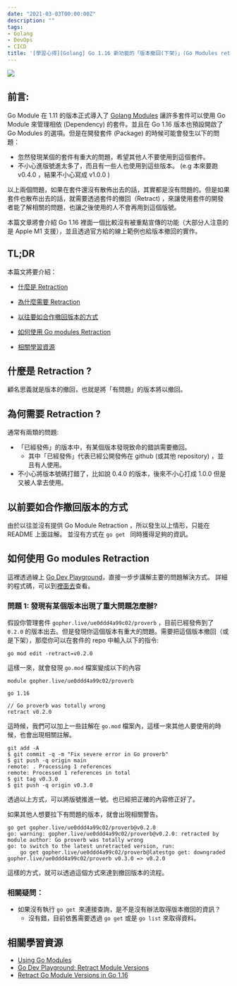 ```yaml
---
date: "2021-03-03T00:00:00Z"
description: ""
tags:
- Golang
- DevOps
- CICD
title: '[學習心得][Golang] Go 1.16 新功能的「版本撤回(下架)」(Go Modules retraction)'
---
```




![](https://i.ytimg.com/vi/23JqUVHV7_Q/maxresdefault.jpg)

## 前言:

Go Module 在 1.11 的版本正式導入了 [Golang Modules](https://blog.golang.org/using-go-modules) 讓許多套件可以使用 Go Module 來管理相依 (Dependency) 的套件。並且在 Go 1.16 版本也預設開啟了 Go Modules 的選項。但是在開發套件 (Package) 的時候可能會發生以下的問題：

- 忽然發現某個的套件有重大的問題，希望其他人不要使用到這個套件。
- 不小心進版號進太多了，而且有一些人也使用到這些版本。 (e.g 本來要跑 v0.4.0 ，結果不小心寫成 v1.0.0 )

以上兩個問題，如果在套件還沒有散佈出去的話，其實都是沒有問題的。但是如果套件也散布出去的話，就需要透過套件的撤回（Retract) ，來讓使用套件的開發者能了解相關的問題，也讓之後使用的人不會再用到這個版號。

本篇文章將會介紹 Go 1.16 裡面一個比較沒有被重點宣傳的功能（大部分人注意的是 Apple M1 支援），並且透過官方給的線上範例也給版本撤回的實作。

## TL;DR 

本篇文將要介紹：

- <a href="#what-is-retraction">什麼是 Retraction</a>

- <a href="#why-retraction">為什麼需要 Retraction</a>

- <a href="#old-way-retraction">以往要如合作撤回版本的方式</a>

- <a href="#howto-retraction">如何使用 Go modules Retraction </a>

- <a href="#retraction-reference">相關學習資源</a>




## 什麼是 Retraction ?

<a id="what-is-retraction"></a>

顧名思義就是版本的撤回，也就是將「有問題」的版本將以撤回。



## 為何需要 Retraction ?

<a id="why-retraction"></a>

通常有兩類的問題:

- 「已經發佈」的版本中，有某個版本發現致命的錯誤需要撤回。
  - 其中「已經發佈」代表已經公開發佈在 github (或其他 repository) ，並且有人使用。
- 不小心將版本號碼打錯了，比如說 0.4.0 的版本，後來不小心打成 1.0.0 但是又被人拿去使用。



## 以前要如合作撤回版本的方式

<a id="old-way-retraction"></a>

由於以往並沒有提供 Go Module Retraction ，所以發生以上情形，只能在 README 上面註解。 並沒有方式在 `go get ` 同時獲得足夠的資訊。



## 如何使用 Go modules Retraction 

<a id="howto-retraction"></a>

這裡透過線上 [Go Dev Playground](https://play-with-go.dev/retract-module-versions_go116_en/)，直接一步步講解主要的問題解決方式。  詳細的程式碼，可以到[裡面去](https://play-with-go.dev/retract-module-versions_go116_en/)查看。



### 問題 1: 發現有某個版本出現了重大問題怎麼辦?

假設你管理套件 `gopher.live/ue0ddd4a99c02/proverb` ，目前已經發佈到了 `0.2.0` 的版本出去。但是發現你這個版本有重大的問題。需要把這個版本撤回（或是下架），那麼你可以在套件的 repo 中輸入以下的指令:

`go mod edit -retract=v0.2.0`

這樣一來，就會發現 `go.mod` 檔案變成以下的內容

```
module gopher.live/ue0ddd4a99c02/proverb

go 1.16

// Go proverb was totally wrong
retract v0.2.0
```

這時候，我們可以加上一些註解在 `go.mod` 檔案內，這樣一來其他人要使用的時候，也會出現相關註解。

```
git add -A
$ git commit -q -m "Fix severe error in Go proverb"
$ git push -q origin main
remote: . Processing 1 references        
remote: Processed 1 references in total        
$ git tag v0.3.0
$ git push -q origin v0.3.0
```

透過以上方式，可以將版號推進一號。也已經把正確的內容修正好了。



如果其他人想要拉下有問題的版本，就會出現相關警告。

```
go get gopher.live/ue0ddd4a99c02/proverb@v0.2.0
go: warning: gopher.live/ue0ddd4a99c02/proverb@v0.2.0: retracted by module author: Go proverb was totally wrong
go: to switch to the latest unretracted version, run:
	go get gopher.live/ue0ddd4a99c02/proverb@latestgo get: downgraded gopher.live/ue0ddd4a99c02/proverb v0.3.0 => v0.2.0
```

這樣的方式，就可以透過這個方式來達到撤回版本的流程。 



### 相關疑問：

- 如果沒有執行 `go get `來連接查詢，是不是沒有辦法取得版本撤回的資訊？
  - 沒有錯，目前依舊需要透過 `go get` 或是 `go list` 來取得資料。


## 相關學習資源

<a id="retraction-reference"></a>

- [Using Go Modules](https://blog.golang.org/using-go-modules)
- [Go Dev Playground: Retract Module Versions](https://play-with-go.dev/retract-module-versions_go116_en/)
- [Retract Go Module Versions in Go 1.16](https://golangtutorial.dev/tips/retract-go-module-versions/)

